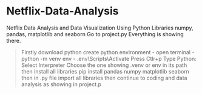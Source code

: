 # Netflix-Data-Analysis
Netflix Data Analysis and Data Visualization Using Python Libraries numpy, pandas, matplotlib and seaborn
Go to project.py Everything is  showing there.

> Firstly download python
> create python environment
    - open terminal
    - python -m venv env
    - .env\Scripts\Activate
> Press Ctlr+p
> Type Python: Select Interpreter
> Choose the one showing .venv or env in its path
> then install all libraries
   pip install pandas numpy matplotlib seaborn
> then in .py file import all libraries
> then continue to coding and data analysis as showing in project.p
